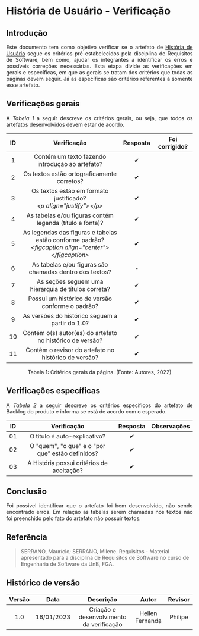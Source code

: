 # História de Usuário - Verificação

## Introdução

<p align="justify">Este documento tem como objetivo verificar se o artefato de <a href=https://requisitos-de-software.github.io/2022.2-Grasshopper/modelagem/modelagemAgil/historias-de-usuario/ target="_blank">História de Usuário</a> segue os critérios pré-estabelecidos pela disciplina de Requisitos de Software, bem como, ajudar os integrantes a identificar os erros e possíveis correções necessárias. Esta etapa divide as verificações em gerais e específicas, em que as gerais se tratam dos critérios que todas as páginas devem seguir. Já as específicas são critérios referentes à somente esse artefato.</p>

## Verificações gerais

<p align="justify">A <i>Tabela 1</i> a seguir descreve os critérios gerais, ou seja, que todos os artefatos desenvolvidos devem estar de acordo.</p>
 
| ID | Verificação | Resposta | Foi corrigido? |
| :--: | :-------: | :------: | :------------: |
| 1 | Contém um texto fazendo introdução ao artefato? | ✔ |  |
| 2 | Os textos estão ortograficamente corretos? | ✔ |  |
| 3 | Os textos estão em formato justificado?<br><i>&lt;p align="justify"&gt;&lt;/p&gt;</i> | ✔ |  |
| 4 | As tabelas e/ou figuras contém legenda (título e fonte)? | ✔ |  |
| 5 | As legendas das figuras e tabelas estão conforme padrão?<br><i>&lt;figcaption align="center"&gt;&lt;/figcaption&gt;</i> | ✔ |  |
| 6 | As tabelas e/ou figuras são chamadas dentro dos textos? |  - |  |
| 7 | As seções seguem uma hierarquia de títulos correta? | ✔ |  |
| 8 | Possui um histórico de versão conforme o padrão? | ✔ |  |
| 9 | As versões do histórico seguem a partir do 1.0? | ✔ |  |
| 10 | Contém o(s) autor(es) do artefato no histórico de versão? | ✔ |  |
| 11 | Contém o revisor do artefato no histórico de versão? | ✔ |  |

<figcaption align="center">Tabela 1: Critérios gerais da página. (Fonte: Autores, 2022)</figcaption>

## Verificações específicas

<p align="justify">A <i>Tabela 2</i> a seguir descreve os critérios específicos do artefato de Backlog do produto e informa se está de acordo com o esperado.</p>

| ID  |                   Verificação                    | Resposta | Observações |
| :-: | :----------------------------------------------: | :------: | :---------: |
| 01  |           O título é auto-explicativo?           |    ✔     |             |
| 02  | O "quem", "o que" e o "por que" estão definidos? |    ✔     |             |
| 03  |    A História possui critérios de aceitação?     |    ✔     |             |

## Conclusão

<p style="text-align: justify;">Foi possivel identificar que o artefato foi bem desenvolvido, não sendo encontrado erros. Em relação as tabelas serem chamadas nos textos não foi preenchido pelo fato do artefato não possuir textos.</p>

## Referência

> SERRANO, Maurício; SERRANO, Milene. Requisitos - Material apresentado para a disciplina de Requisitos de Software no curso de Engenharia de Software da UnB, FGA.

## Histórico de versão

| Versão |    Data    |                Descrição                 |      Autor      | Revisor |
| :----: | :--------: | :--------------------------------------: | :-------------: | :-----: |
|  1.0   | 16/01/2023 | Criação e desenvolvimento da verificação | Hellen Fernanda | Philipe |
